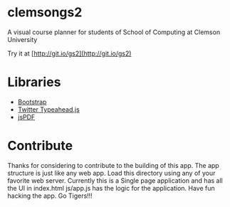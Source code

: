 clemsongs2
==========

A visual course planner for students of School of Computing at Clemson University

Try it at [http://git.io/gs2](http://git.io/gs2)

# Libraries
* [Bootstrap](http://getbootstrap.com/)
* [Twitter Typeahead.js](https://twitter.github.io/typeahead.js/)
* [jsPDF](http://parall.ax/products/jspdf)

# Contribute
Thanks for considering to contribute to the building of this app.
The app structure is just like any web app. Load this directory using any of your favorite web server.
Currently this is a Single page application and has all the UI in index.html
js/app.js has the logic for the application.
Have fun hacking the app. Go Tigers!!!

